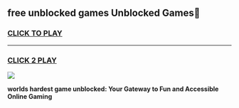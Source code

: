 
## free unblocked games Unblocked Games👋
<h3>
<a href="https://premium.freeplayer.one?title=free_unblocked_games&ref=16F">CLICK TO PLAY</a></h3>
<hr>

<h3>
<a href="https://premium.freeplayer.one?title=free_unblocked_games&ref=16F">CLICK 2 PLAY</a>
  
</h3>

<a href="https://premium.freeplayer.one?title=free_unblocked_games&ref=16F/"><img src="https://clearcache.store/games.png"></a>


**worlds hardest game unblocked: Your Gateway to Fun and Accessible Online Gaming**
